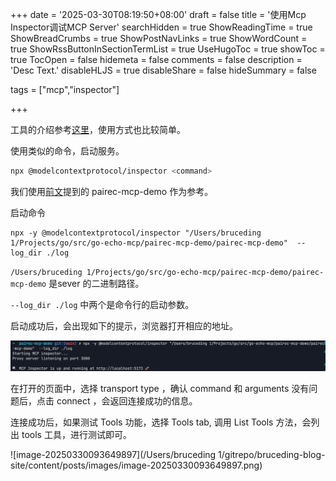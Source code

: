 +++
date = '2025-03-30T08:19:50+08:00'
draft = false
title = '使用Mcp Inspector调试MCP Server'
searchHidden = true
ShowReadingTime =  true
ShowBreadCrumbs =  true
ShowPostNavLinks =  true
ShowWordCount =  true
ShowRssButtonInSectionTermList =  true
UseHugoToc = true
showToc = true
TocOpen = false
hidemeta = false
comments = false
description = 'Desc Text.'
disableHLJS = true 
disableShare = false
hideSummary = false

tags = ["mcp","inspector"]

+++

工具的介绍参考[这里](https://modelcontextprotocol.io/docs/tools/inspector)，使用方式也比较简单。 

使用类似的命令，启动服务。 

```bash
npx @modelcontextprotocol/inspector <command>
```

我们使用[前文](../mcp协议解析)提到的 pairec-mcp-demo 作为参考。 

启动命令

```
npx -y @modelcontextprotocol/inspector "/Users/bruceding 1/Projects/go/src/go-echo-mcp/pairec-mcp-demo/pairec-mcp-demo"  --log_dir ./log
```

`/Users/bruceding 1/Projects/go/src/go-echo-mcp/pairec-mcp-demo/pairec-mcp-demo` 是sever 的二进制路径。 

`--log_dir ./log` 中两个是命令行的启动参数。 

启动成功后，会出现如下的提示，浏览器打开相应的地址。 

![image-20250330093428596](./images/image-20250330093428596.png)

在打开的页面中，选择 transport type ，确认 command 和 arguments 没有问题后，点击 connect ，会返回连接成功的信息。

连接成功后，如果测试 Tools 功能，选择 Tools tab,  调用 List Tools 方法，会列出 tools 工具，进行测试即可。

![image-20250330093649897](/Users/bruceding 1/gitrepo/bruceding-blog-site/content/posts/images/image-20250330093649897.png)
